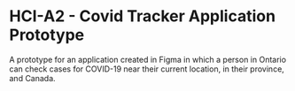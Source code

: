# HCI-A2 - Covid Tracker Application Prototype
A prototype for an application created in Figma in which a person in Ontario can check cases for COVID-19 near their current location, in their province, and Canada.
